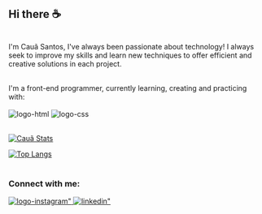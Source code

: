 ## Hi there ☕

<br>
I'm Cauã Santos, I've always been passionate about technology!
I always seek to improve my skills and learn new techniques to offer efficient and creative solutions in each project.
<br>
<br>


I'm a front-end programmer, currently learning, creating and practicing with:
<br>
<br>
<img src="https://img.shields.io/badge/HTML5-E34F26?style=for-the-badge&logo=html5&logoColor=white" alt="logo-html"/>
<img src="https://img.shields.io/badge/CSS3-1572B6?style=for-the-badge&logo=css3&logoColor=white" alt="logo-css"/>
<br>
<br>

[![Cauã Stats](https://github-readme-stats.vercel.app/api?username=CauaSantos-150)](https://github.com/anuraghazra/github-readme-stats)

[![Top Langs](https://github-readme-stats.vercel.app/api/top-langs/?username=CauaSantos-150)](https://github.com/anuraghazra/github-readme-stats)
<br>
<br>

### Connect with me:

<p>
  <a href=https://www.instagram.com/_cauaahenriq//>
  <img src="https://img.shields.io/badge/Instagram-E4405F?style=for-the-badge&logo=instagram&logoColor=white" alt=logo-instagram" />  
  </a>

  <a href=https://www.linkedin.com/in/cauahenrique150/>
  <img src="https://img.shields.io/badge/LinkedIn-0077B5?style=for-the-badge&logo=linkedin&logoColor=white" alt=linkedin" />
  </a>
</p>
